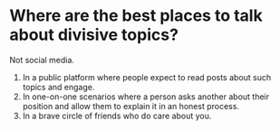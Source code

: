 # Where are the best places to talk about divisive topics?

Not social media.

1. In a public platform where people expect to read posts about such topics and engage.
2. In one-on-one scenarios where a person asks another about their position and allow them to explain it in an honest process.
3. In a brave circle of friends who do care about you.


